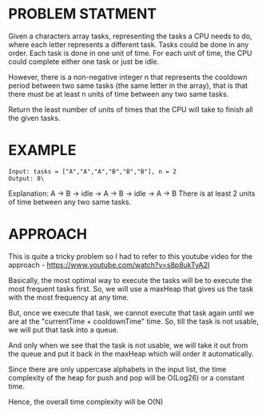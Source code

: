 # PROBLEM STATMENT

Given a characters array tasks, representing the tasks a CPU needs to do, where each letter represents a different task. Tasks could be done in any order. Each task is done in one unit of time. For each unit of time, the CPU could complete either one task or just be idle.

However, there is a non-negative integer n that represents the cooldown period between two same tasks (the same letter in the array), that is that there must be at least n units of time between any two same tasks.

Return the least number of units of times that the CPU will take to finish all the given tasks.

# EXAMPLE

    Input: tasks = ["A","A","A","B","B","B"], n = 2
    Output: 8\

Explanation: 
A -> B -> idle -> A -> B -> idle -> A -> B
There is at least 2 units of time between any two same tasks.

# APPROACH

This is quite a tricky problem so I had to refer to this youtube video for the approach - https://www.youtube.com/watch?v=s8p8ukTyA2I

Basically, the most optimal way to execute the tasks will be to execute the most frequent tasks first. So, we will use a maxHeap that gives us the task with the most frequency at any time.

But, once we execute that task, we cannot execute that task again until we are at the "currentTime + cooldownTime" time. So, till the task is not usable, we will put that task into a queue. 

And only when we see that the task is not usable, we will take it out from the queue and put it back in the maxHeap which will order it automatically.

Since there are only uppercase alphabets in the input list, the time complexity of the heap for push and pop will be O(Log26) or a constant time.

Hence, the overall time complexity will be O(N)